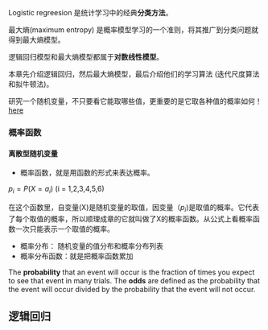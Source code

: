 Logistic regreesion 是统计学习中的经典**分类方法**。

最大熵(maximum entropy) 是概率模型学习的一个准则，将其推广到分类问题就得到最大熵模型。

逻辑回归模型和最大熵模型都属于**对数线性模型**。

本章先介绍逻辑回归，然后最大熵模型，最后介绍他们的学习算法 (迭代尺度算法和拟牛顿法)。

研究一个随机变量，不只要看它能取哪些值，更重要的是它取各种值的概率如何！[here](https://www.huaweicloud.com/articles/aca927073280aaa89d5a269107f8afeb.html)
### 概率函数
#### 离散型随机变量
- 概率函数，就是用函数的形式来表达概率。

$p_i = P(X=a_i)$ (i = 1,2,3,4,5,6)

在这个函数里，自变量(X)是随机变量的取值，因变量（$p_i$)是取值的概率。它代表了每个取值的概率，所以顺理成章的它就叫做了X的概率函数。从公式上看概率函数一次只能表示一个取值的概率。

- 概率分布： 随机变量的值分布和概率分布列表
- 概率分布函数：就是把概率函数累加

The **probability** that an event will occur is the fraction of times you expect to see that event in many trials.
The **odds** are defined as the probability that the event will occur divided by the probability that the event will not occur.




## 逻辑回归
